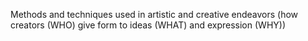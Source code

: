 Methods and techniques used in artistic and creative endeavors (how creators (WHO) give form to ideas (WHAT) and expression (WHY))
